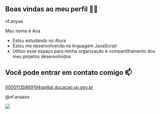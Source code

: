 ## Boas vindas ao meu perfil 💙💙
 nf.anyaa

 Meu nome é Ana

- Estou estudando no Alura
- Estou me desenvolvendo na linguagem JavaScript
- Utilizo esse espaço para minha organização e compartilhamento dos meu projetos desenvolvidos

 ## Você pode entrar em contato comigo 📫
 00001135869194sp@al.ducacao.sp.gov.br

 @nf.anaazx

![](
https://media1.tenor.com/m/MK85sFAXL6sAAAAC/billie-eilish-billie.gif)
